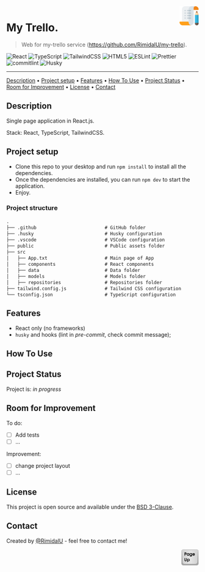 <img src="../public/my-trello.svg" id="start" align="right" alt="Project logo" width="50" >

# My Trello.

> Web for my-trello service (https://github.com/RimidalU/my-trello).

<!-- [![Link to My projects](https://img.shields.io/badge/Visit_My_Projects_Landing-Click_Here-black?style=plastic&logo=link&logoColor=black&labelColor=9ca3af&color=1649B5&link=https://my-projects-ten-delta.vercel.app)](https://my-projects-ten-delta.vercel.app) -->

![React](https://img.shields.io/badge/React-61DAFB.svg?style=for-the-badge&logo=React&logoColor=black)
![TypeScript](https://img.shields.io/badge/TypeScript-007ACC?style=for-the-badge&logo=typescript&logoColor=white)
![TailwindCSS](https://img.shields.io/badge/Tailwind%20CSS-06B6D4.svg?style=for-the-badge&logo=Tailwind-CSS&logoColor=white)
![HTML5](https://img.shields.io/badge/html5-%23E34F26.svg?style=for-the-badge&logo=html5&logoColor=white)
![ESLint](https://img.shields.io/badge/ESLint-4B32C3.svg?style=for-the-badge&logo=ESLint&logoColor=white)
![Prettier](https://img.shields.io/badge/Prettier-F7B93E.svg?style=for-the-badge&logo=Prettier&logoColor=black)
![commitlint](https://img.shields.io/badge/commitlint-000000.svg?style=for-the-badge&logo=commitlint&logoColor=white)
![Husky](https://img.shields.io/badge/-🐶_Husky-f6f6f7?style=for-the-badge&&logoColor=white)

---

[Description](#description) •
[Project setup](#project-setup) •
[Features](#features) •
[How To Use](#how-to-use) •
[Project Status](#project-status) •
[Room for Improvement](#room-for-improvement) •
[License](#license) •
[Contact](#contact)

<!-- <img src="./assets/home.png" width="400" /> <img src="./assets/project.png" width="400" /> <img src="./assets/isr.png" width="400" /> -->

## Description

Single page application in React.js.

<!-- The site contains information about my projects, links to git hab and live demo. -->

Stack: React, TypeScript, TailwindCSS.

## Project setup

- Clone this repo to your desktop and run `npm install` to install all the dependencies.
- Once the dependencies are installed, you can run `npm dev` to start the application.
- Enjoy.

### Project structure

```shell
.
├── .github                         # GitHub folder
├── .husky                          # Husky configuration
├── .vscode                         # VSCode configuration
├── public                          # Public assets folder
├── src
│   ├── App.txt                     # Main page of App
│   ├── components                  # React components
│   ├── data                        # Data folder
│   ├── models                      # Models folder
│   ├── repositories                # Repositories folder
├── tailwind.config.js              # Tailwind CSS configuration
└── tsconfig.json                   # TypeScript configuration
```

## Features

- React only (no frameworks)
- `husky` and hooks (lint in _pre-commit_, check commit message);

## How To Use

<!-- Run [Live Demo](https://my-projects-ten-delta.vercel.app) -->

<!-- ![tutorial][tutorial] -->

## Project Status

Project is: _in progress_

## Room for Improvement

To do:

- [ ] Add tests
- [ ] ...

Improvement:

- [ ] change project layout
- [ ] ...

## License

This project is open source and available under the [BSD 3-Clause](../LICENSE.md).

## Contact

Created by [@RimidalU](https://www.linkedin.com/in/uladzimir-stankevich/) - feel free to contact me!

<p align="right"><a href="#start"><img width="45rem" src="./assets/pageUp.svg"></a></p>

<!-- MARKDOWN LINKS & IMAGES -->

<!-- [tutorial]: ./assets/demo.webp -->

